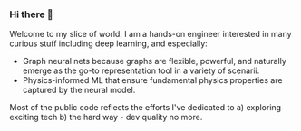 ### Hi there 👋

Welcome to my slice of world. 
I am a hands-on engineer interested in many curious stuff including deep learning, and especially: 
* Graph neural nets because graphs are flexible, powerful, and naturally emerge as the go-to representation tool in a variety of scenarii.
* Physics-informed ML that ensure fundamental physics properties are captured by the neural model.

Most of the public code reflects the efforts I've dedicated to a) exploring exciting tech b) the hard way - dev quality no more. 

<!--
**alxyok/alxyok** is a ✨ _special_ ✨ repository because its `README.md` (this file) appears on your GitHub profile.

Here are some ideas to get you started:

- 🔭 I’m currently working on ...
- 🌱 I’m currently learning ...
- 👯 I’m looking to collaborate on ...
- 🤔 I’m looking for help with ...
- 💬 Ask me about ...
- 📫 How to reach me: ...
- 😄 Pronouns: ...
- ⚡ Fun fact: ...
-->
